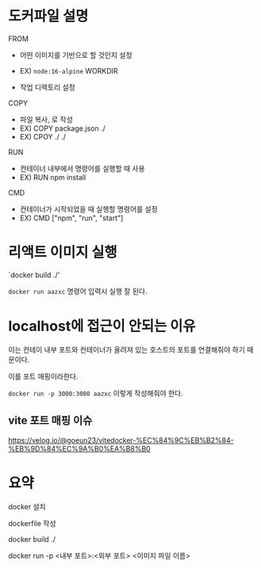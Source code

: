 # 도커파일 설명

FROM

- 어떤 이미지를 기반으로 할 것인지 설정
- EX) `node:16-alpine`
  WORKDIR

- 작업 디렉토리 설정

COPY

- 파일 복사, <FROM> <TO>로 작성
- EX) COPY package.json ./
- EX) CPOY ./ ./

RUN

- 컨테이너 내부에서 명령어를 실행할 때 사용
- EX) RUN npm install

CMD

- 컨테이너가 시작되었을 때 실행할 명령어를 설정
- EX) CMD ["npm", "run", "start"]

# 리액트 이미지 실행

`docker build ./'

`docker run aazxc` 명령어 입력시 실행 잘 된다.

# localhost에 접근이 안되는 이유

이는 컨테이 내부 포트와 컨테이너가 올려져 있는 호스트의 포트를 연결해줘야 하기 때문이다.

이를 포트 매핑이라한다.

`docker run -p 3000:3000 aazxc` 이렇게 작성해줘야 한다.

## vite 포트 매핑 이슈

https://velog.io/@goeun23/vitedocker-%EC%84%9C%EB%B2%84-%EB%9D%84%EC%9A%B0%EA%B8%B0

# 요약

docker 설치

dockerfile 작성

docker build ./

docker run -p <내부 포트>:<외부 포트> <이미지 파일 이름>

